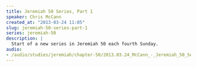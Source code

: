 ```yaml
--- 
title: Jeremiah 50 Series, Part 1
speaker: Chris McCann
created_at: "2013-03-24 11:05"
slug: jeremiah-50-series-part-1
series: jeremiah-50
description: |
  Start of a new series in Jeremiah 50 each fourth Sunday.
audio: 
- /audio/studies/jeremiah/chapter-50/2013.03.24_McCann_-_Jeremiah_50_Series_Part_1.yaml
---
```

